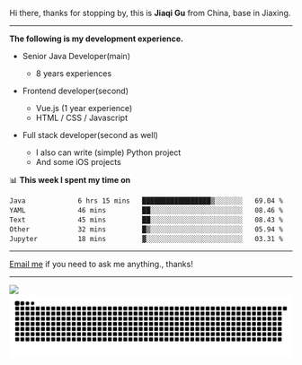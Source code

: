 Hi there, thanks for stopping by, this is **Jiaqi Gu** from China, base in Jiaxing.

---

**The following is my development experience.**

- Senior Java Developer(main)
  - 8 years experiences

- Frontend developer(second)
  - Vue.js (1 year experience)
  - HTML / CSS / Javascript
  
- Full stack developer(second as well)
  - I also can write (simple) Python project
  - And some iOS projects

📊 **This week I spent my time on**
<!--START_SECTION:waka-->

```txt
Java             6 hrs 15 mins   █████████████████▒░░░░░░░   69.04 %
YAML             46 mins         ██░░░░░░░░░░░░░░░░░░░░░░░   08.46 %
Text             45 mins         ██░░░░░░░░░░░░░░░░░░░░░░░   08.43 %
Other            32 mins         █▒░░░░░░░░░░░░░░░░░░░░░░░   05.94 %
Jupyter          18 mins         ▓░░░░░░░░░░░░░░░░░░░░░░░░   03.31 %
```

<!--END_SECTION:waka-->

---

[Email me](mailto:htk2klwgr@mozmail.com?subject=Hiring_from_GitHub) if you need to ask me anything., thanks!

---

![]( https://visitor-badge.glitch.me/badge?page_id=githubgujiaqi)
![]( https://github.com/droid-Q/droid-Q/raw/output/github-contribution-grid-snake.svg#gh-dark-mode-only)
